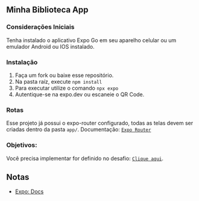 ## Minha Biblioteca App

### Considerações Iniciais
Tenha instalado o aplicativo Expo Go em seu aparelho celular ou um emulador Android ou IOS instalado.

### Instalação
1. Faça um fork ou baixe esse repositório.
2. Na pasta raíz, execute ``npm install``
3. Para executar utilize o comando ``npx expo``
4. Autentique-se na expo.dev ou escaneie o QR Code.


### Rotas
Esse projeto já possui o expo-router configurado, todas as telas devem ser criadas dentro da pasta `app/`.
Documentação: [`Expo Router`](https://docs.expo.dev/routing/create-pages/)

### Objetivos:
Você precisa implementar for definido no desafio: [`Clique aqui`](https://github.com/cettufg/desafios-cett/blob/main/mobile.md).

## Notas
- [Expo: Docs](https://docs.expo.dev)
